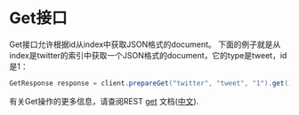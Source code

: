 # Get接口

Get接口允许根据id从index中获取JSON格式的document。
下面的例子就是从index是twitter的索引中获取一个JSON格式的document，它的type是tweet，id是1：

```java
GetResponse response = client.prepareGet("twitter", "tweet", "1").get();
```
有关Get操作的更多信息，请查阅REST [get](https://www.elastic.co/guide/en/elasticsearch/reference/6.2/docs-get.html) 文档([中文](https://www.elastic.co/guide/cn/elasticsearch/guide/current/get-doc.html)).
